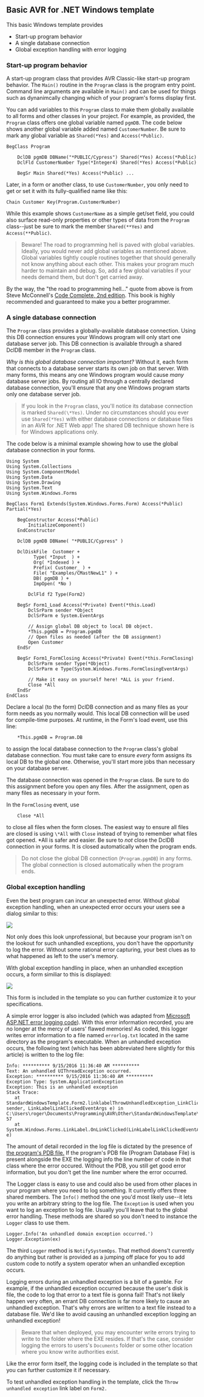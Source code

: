 ## Basic AVR for .NET Windows template

This basic Windows template provides 

* Start-up program behavior
* A single database connection
* Global exception handling with error logging

### Start-up program behavior

A start-up program class that provides AVR Classic-like start-up program behavior. The `Main()` routine in the `Program` class is the program entry point. Command line arguments are available in `Main()` and can be used for things such as dynanimcally changing which of your program's forms display first.

You can add variables to this `Program` class to make them globally available to all forms and other classes in your project. For example, as provided, the `Program` class offers one global variable named `pgmDB`. The code below shows another global variable added named `CustomerNumber`. Be sure to mark any global variable as `Shared(*Yes)` and `Access(*Public)`.  

```
BegClass Program

    DclDB pgmDB DBName("*PUBLIC/Cypress") Shared(*Yes) Access(*Public)
    DclFld CustomerNumber Type(*Integer4) Shared(*Yes) Access(*Public)

    BegSr Main Shared(*Yes) Access(*Public) ... 
```

Later, in a form or another class, to use `CustomerNumber`, you only need to get or set it with its fully-qualified name like this: 

```
Chain Customer Key(Program.CustomerNumber)        
```

While this example shows `CustomerName` as a simple get/set field, you could also surface read-only properties or other types of data from the `Program` class--just be sure to mark the member `Shared(**Yes)` and `Access(**Public)`.   

> Beware! The road to programming hell is paved with global variables. Ideally, you would never add global variables as mentioned above. Global variables tightly couple routines together that should generally not know anything about each other. This makes your program much harder to maintain and debug. So, add a few global variables if your needs demand them, but don't get carried away. 

By the way, the "the road to programming hell..." quote from above is from Steve McConnell's [Code Complete, 2nd edition](https://www.amazon.com/Code-Complete-Practical-Handbook-Construction/dp/0735619670/ref=sr_1_1?ie=UTF8&qid=1473953357&sr=8-1&keywords=code+complete). This book is highly recommended and guaranteed to make you a better programmer.  

### A single database connection

The `Program` class provides a globally-available database connection. Using this DB connection ensures your Windows program will only start one database server job. This DB connection is available through a shared DclDB member in the `Program` class. 

*Why is this global database connection important?* Without it, each form that connects to a database server starts its own job on that server. With many forms, this means any one Windows program would cause *many* database server jobs. By routing all IO through a centrally declared database connection, you'll ensure that any one Windows program starts only one database server job. 

> If you look in the `Program` class, you'll notice its database connection is marked `Shared(\*Yes)`. Under no circumstances should you ever use `Shared(*Yes)` with either database 
connections or database files in an AVR for .NET Web app! The shared DB technique
shown here is for Windows applications only.

The code below is a minimal example showing how to use the global database connection in your forms.

~~~
Using System
Using System.Collections
Using System.ComponentModel
Using System.Data
Using System.Drawing
Using System.Text
Using System.Windows.Forms

BegClass Form1 Extends(System.Windows.Forms.Form) Access(*Public) Partial(*Yes)

    BegConstructor Access(*Public)
        InitializeComponent()
    EndConstructor

    DclDB pgmDB DBName( "*PUBLIC/Cypress" )

    DclDiskFile  Customer +
          Type( *Input  ) +
          Org( *Indexed ) +
          Prefix( Customer_ ) +
          File( "Examples/CMastNewL1" ) +
          DB( pgmDB ) +
          ImpOpen( *No )

        DclFld f2 Type(Form2) 

    BegSr Form1_Load Access(*Private) Event(*this.Load)
        DclSrParm sender *Object
        DclSrParm e System.EventArgs

        // Assign global DB object to local DB object.
        *This.pgmDB = Program.pgmDB
        // Open files as needed (after the DB assignment)
        Open Customer 
    EndSr

    BegSr Form1_FormClosing Access(*Private) Event(*this.FormClosing)
        DclSrParm sender Type(*Object)
        DclSrParm e Type(System.Windows.Forms.FormClosingEventArgs)
        
        // Make it easy on yourself here! *ALL is your friend. 
        Close *All 
    EndSr    
EndClass
~~~

Declare a local (to the form) DclDB connection and as many files as your form needs as you normally would. This local DB connection will be used for compile-time purposes. At runtime, in the Form's load event, use this line:

        *This.pgmDB = Program.DB 

to assign the local database connection to the `Program` class's global  database connection. You must take care to ensure *every* form assigns its local DB to the global one. Otherwise, you'll start more jobs than necessary on your database server.  

The database connection was opened in the `Program` class. Be sure to do this assignment before you open any files. After the assignment, open as many files as necessary in your form.

In the `FormClosing` event, use 

        Close *All 

to close all files when the form closes. The easiest way to ensure all files are closed is using `\*All` with `Close` instead of trying to remember what files got opened. \*All is safer and easier. Be sure to *not* close the DclDB connection in your forms. It is closed automatically when the program ends. 

> Do not close the global DB connection (`Program.pgmDB`) in any forms. The global connection is closed automatically when the program ends. 

### Global exception handling

Even the best program can incur an unexpected error. Without global exception handling, when an unexpected error occurs your users see a dialog similar to this: 

![](http://asna.com/media/images/exception_error-1.png)

Not only does this look unprofessional, but because your program isn't on the lookout for such unhandled exceptions, you don't have the opportunity to log the error. Without some rational error capturing, your best clues as to what happened as left to the user's memory. 

With global exception handling in place, when an unhandled exception occurs, a form similiar to this is displayed: 

![](http://asna.com/media/images/pretty_exception_error-2.png)

This form is included in the template so you can further customize it to your specifications.

A simple error logger is also included (which was adapted from [Microsoft ASP.NET error logging code](https://msdn.microsoft.com/en-us/library/bb397417.aspx)). With this error information recorded, you are no longer at the mercy of users' flawed memories! As coded, this logger writes error information to a file named `errorlog.txt` located in the same directory as the program's executable. When an unhandled exception occurs, the following text (which has been abbreviated here slightly for this article) is written to the log file: 

```
Info: ********** 9/15/2016 11:36:40 AM **********
Text: An unhandled UIThreadException occurred.
Exception: ********** 9/15/2016 11:36:40 AM **********
Exception Type: System.ApplicationException
Exception: This is an unhandled exception
Stack Trace: 
   at StandardWindowsTemplate.Form2.linklabelThrowUnhandledException_LinkClicked(Object sender, LinkLabelLinkClickedEventArgs e) in C:\Users\roger\Documents\Programming\AVR\Other\StandardWindowsTemplate\StandardWindowsTemplate\Form2.vr:line 57
   at System.Windows.Forms.LinkLabel.OnLinkClicked(LinkLabelLinkClickedEventArgs e)
```

The amount of detail recorded in the log file is dictated by the presence of [the program's PDB file.](http://devcenter.wintellect.com/jrobbins/pdb-files-what-every-developer-must-know) If the program's PDB file (Program Database File) is present alongside the EXE the logging info the line number of code in that class where the error occured. Without the PDB, you still get good error information, but you don't get the line number where the error occurred.  

The Logger class is easy to use and could also be used from other places in your program where you need to log something. It currently offers three shared members. The `Info()` method the one you'd most likely use--it lets you write an arbitrary string to the log file. The `Exception` is used when you want to log an exception to log file. Usually you'll leave that to the global error handling. These methods are shared so you don't need to instance the `Logger` class to use them.

```
Logger.Info('An unhandled domain exception occurred.') 
Logger.Exception(ex)
```        

The third `Logger` method is `NotifySystemOps`. That method doens't currently do anything but rather is provided as a jumping off place for you to add custom code to notify a system operator when an unhandled exception occurs. 

Logging errors during an unhandled exception is a bit of a gamble. For example, if the unhandled exception occurred because the user's disk is file, the code to log that error to a text file is gonna fail! That's not likely happen very often, an errant DB connection is far more likely to cause an unhandled exception. That's why errors are written to a text file instead to a database file. We'd like to avoid causing an unhandled exception logging an unhandled exception!     

> Beware that when deployed, you may encounter write errors trying to write to the folder where the EXE resides. If that's the case, consider logging the errors to users's `Documents` folder or some other location where you know write authorities exist.

Like the error form itself, the logging code is included in the template so that you can further customize it if necessary. 

To test unhandled exception handling in the template, click the `Throw unhandled exception` link label on `Form2.`  